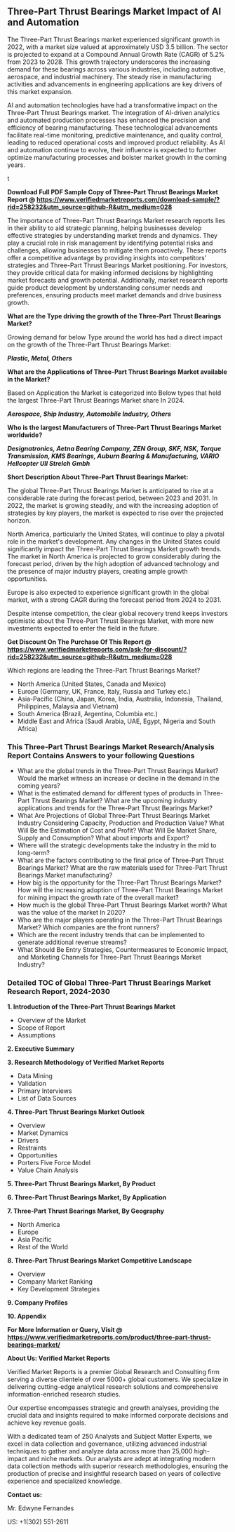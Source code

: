 <h2>Three-Part Thrust Bearings Market Impact of AI and Automation</h2><p>The Three-Part Thrust Bearings market experienced significant growth in 2022, with a market size valued at approximately USD 3.5 billion. The sector is projected to expand at a Compound Annual Growth Rate (CAGR) of 5.2% from 2023 to 2028. This growth trajectory underscores the increasing demand for these bearings across various industries, including automotive, aerospace, and industrial machinery. The steady rise in manufacturing activities and advancements in engineering applications are key drivers of this market expansion.</p><p>AI and automation technologies have had a transformative impact on the Three-Part Thrust Bearings market. The integration of AI-driven analytics and automated production processes has enhanced the precision and efficiency of bearing manufacturing. These technological advancements facilitate real-time monitoring, predictive maintenance, and quality control, leading to reduced operational costs and improved product reliability. As AI and automation continue to evolve, their influence is expected to further optimize manufacturing processes and bolster market growth in the coming years.</p>t</p><p id="" class=""><strong>Download Full PDF Sample Copy of Three-Part Thrust Bearings Market Report @ <a href="https://www.verifiedmarketreports.com/download-sample/?rid=258232&utm_source=github-R&utm_medium=028" target="_blank">https://www.verifiedmarketreports.com/download-sample/?rid=258232&utm_source=github-R&utm_medium=028</a></strong></p><p>The importance of&nbsp;Three-Part Thrust Bearings Market research reports lies in their ability to aid strategic planning, helping businesses develop effective strategies by understanding market trends and dynamics. They play a crucial role in risk management by identifying potential risks and challenges, allowing businesses to mitigate them proactively. These reports offer a competitive advantage by providing insights into competitors' strategies and Three-Part Thrust Bearings Market positioning. For investors, they provide critical data for making informed decisions by highlighting market forecasts and growth potential. Additionally, market research reports guide product development by understanding consumer needs and preferences, ensuring products meet market demands and drive business growth.</p><p><strong>What are the&nbsp;Type driving the growth of the Three-Part Thrust Bearings Market?</strong></p><p id="" class="">Growing demand for below Type around the world has had a direct impact on the growth of the Three-Part Thrust Bearings Market:</p><em><strong>Plastic, Metal, Others</strong></em></p><strong>What are the&nbsp;Applications&nbsp;of Three-Part Thrust Bearings Market available in the Market?</strong></p><p id="" class="">Based on Application the Market is categorized into Below types that held the largest Three-Part Thrust Bearings Market share In 2024.</p><em><strong>Aerospace, Ship Industry, Automobile Industry, Others</strong></em></p><strong>Who is the largest Manufacturers of Three-Part Thrust Bearings Market worldwide?</strong></p><p><em><strong>Designatronics, Aetna Bearing Company, ZEN Group, SKF, NSK, Torque Transmission, KMS Bearings, Auburn Bearing & Manufacturing, VARIO Hellcopter Ull Strelch Gmbh</strong></em></p><p id="" class=""><strong>Short Description About Three-Part Thrust Bearings Market:</strong></p><p>The global Three-Part Thrust Bearings Market is anticipated to rise at a considerable rate during the forecast period, between 2023 and 2031. In 2022, the market is growing steadily, and with the increasing adoption of strategies by key players, the market is expected to rise over the projected horizon.</p><p>North America, particularly the United States, will continue to play a pivotal role in the market's development. Any changes in the United States could significantly impact the Three-Part Thrust Bearings Market growth trends. The market in North America is projected to grow considerably during the forecast period, driven by the high adoption of advanced technology and the presence of major industry players, creating ample growth opportunities.</p><p>Europe is also expected to experience significant growth in the global market, with a strong CAGR during the forecast period from 2024 to 2031.</p><p>Despite intense competition, the clear global recovery trend keeps investors optimistic about the Three-Part Thrust Bearings Market, with more new investments expected to enter the field in the future.</p><p id="" class=""><strong>Get Discount On The Purchase Of This Report @ <a href="https://www.verifiedmarketreports.com/ask-for-discount/?rid=258232&utm_source=github-R&utm_medium=028" target="_blank">https://www.verifiedmarketreports.com/ask-for-discount/?rid=258232&utm_source=github-R&utm_medium=028</a></strong></p>Which regions are leading the Three-Part Thrust Bearings Market?</p><ul><li>North America (United States, Canada and Mexico)</li><li>Europe (Germany, UK, France, Italy, Russia and Turkey etc.)</li><li>Asia-Pacific (China, Japan, Korea, India, Australia, Indonesia, Thailand, Philippines, Malaysia and Vietnam)</li><li>South America (Brazil, Argentina, Columbia etc.)</li><li>Middle East and Africa (Saudi Arabia, UAE, Egypt, Nigeria and South Africa)</li></ul><h3 id="" class="">This Three-Part Thrust Bearings Market Research/Analysis Report Contains Answers to your following Questions</h3><ul><li>What are the global trends in the Three-Part Thrust Bearings Market? Would the market witness an increase or decline in the demand in the coming years?</li><li>What is the estimated demand for different types of products in Three-Part Thrust Bearings Market? What are the upcoming industry applications and trends for the Three-Part Thrust Bearings Market?</li><li>What Are Projections of Global Three-Part Thrust Bearings Market Industry Considering Capacity, Production and Production Value? What Will Be the Estimation of Cost and Profit? What Will Be Market Share, Supply and Consumption? What about imports and Export?</li><li>Where will the strategic developments take the industry in the mid to long-term?</li><li>What are the factors contributing to the final price of Three-Part Thrust Bearings Market? What are the raw materials used for Three-Part Thrust Bearings Market manufacturing?</li><li>How big is the opportunity for the Three-Part Thrust Bearings Market? How will the increasing adoption of Three-Part Thrust Bearings Market for mining impact the growth rate of the overall market?</li><li>How much is the global Three-Part Thrust Bearings Market worth? What was the value of the market In 2020?</li><li>Who are the major players operating in the Three-Part Thrust Bearings Market? Which companies are the front runners?</li><li>Which are the recent industry trends that can be implemented to generate additional revenue streams?</li><li>What Should Be Entry Strategies, Countermeasures to Economic Impact, and Marketing Channels for Three-Part Thrust Bearings Market Industry?</li></ul><h3 id="" class="">Detailed TOC of Global Three-Part Thrust Bearings Market Research Report, 2024-2030</h3><p id="" class=""><strong>1. Introduction of the Three-Part Thrust Bearings Market</strong></p><ul><li>Overview of the Market</li><li>Scope of Report</li><li>Assumptions</li></ul><p id="" class=""><strong>2. Executive Summary</strong></p><p id="" class=""><strong>3. Research Methodology of Verified Market Reports</strong></p><ul><li>Data Mining</li><li>Validation</li><li>Primary Interviews</li><li>List of Data Sources</li></ul><p id="" class=""><strong>4. Three-Part Thrust Bearings Market Outlook</strong></p><ul><li>Overview</li><li>Market Dynamics</li><li>Drivers</li><li>Restraints</li><li>Opportunities</li><li>Porters Five Force Model</li><li>Value Chain Analysis</li></ul><p id="" class=""><strong>5. Three-Part Thrust Bearings Market, By Product</strong></p><p id="" class=""><strong>6. Three-Part Thrust Bearings Market, By Application</strong></p><p id="" class=""><strong>7. Three-Part Thrust Bearings Market, By Geography</strong></p><ul><li>North America</li><li>Europe</li><li>Asia Pacific</li><li>Rest of the World</li></ul><p id="" class=""><strong>8. Three-Part Thrust Bearings Market Competitive Landscape</strong></p><ul><li>Overview</li><li>Company Market Ranking</li><li>Key Development Strategies</li></ul><p id="" class=""><strong>9. Company Profiles</strong></p><p id="" class=""><strong>10. Appendix</strong></p><p id="" class=""><strong>For More Information or Query, Visit @ <a href="https://www.verifiedmarketreports.com/product/three-part-thrust-bearings-market/" target="_blank">https://www.verifiedmarketreports.com/product/three-part-thrust-bearings-market/</a></strong></p><p id="" class=""><strong>About Us: Verified Market Reports</strong></p><p id="" class="">Verified Market Reports is a premier Global Research and Consulting firm serving a diverse clientele of over 5000+ global customers. We specialize in delivering cutting-edge analytical research solutions and comprehensive information-enriched research studies.</p><p id="" class="">Our expertise encompasses strategic and growth analyses, providing the crucial data and insights required to make informed corporate decisions and achieve key revenue goals.</p><p id="" class="">With a dedicated team of 250 Analysts and Subject Matter Experts, we excel in data collection and governance, utilizing advanced industrial techniques to gather and analyze data across more than 25,000 high-impact and niche markets. Our analysts are adept at integrating modern data collection methods with superior research methodologies, ensuring the production of precise and insightful research based on years of collective experience and specialized knowledge.</p><p id="" class=""><strong>Contact us:</strong></p><p id="" class="">Mr. Edwyne Fernandes</p><p id="" class="">US: +1(302) 551-2611</p>